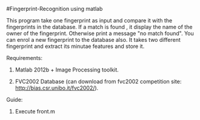 #Fingerprint-Recognition using matlab

This program take one fingerprint as input and compare it with the fingerprints in the database.
If a match is found , it display the name of the owner of the fingerprint. Otherwise print a message "no match found".
You can enrol a new fingerprint to the database also. It takes two different fingerprint and extract its minutae features and store it.

Requirements:

1) Matlab 2012b + Image Processing toolkit.

2) FVC2002 Database (can download from fvc2002 competition site: http://bias.csr.unibo.it/fvc2002/).

Guide:

1) Execute front.m
